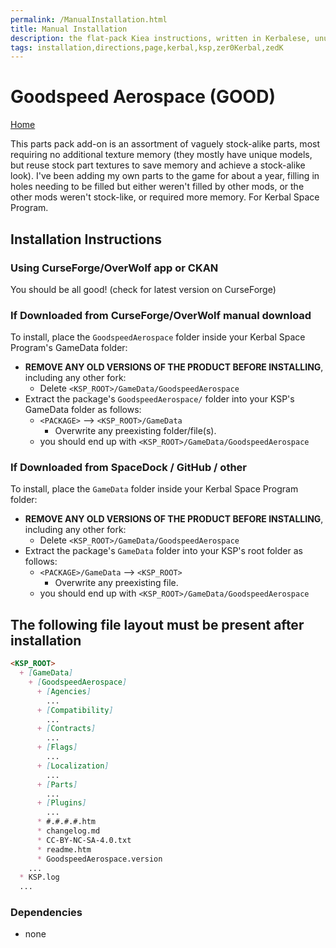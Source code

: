 ```yaml
---
permalink: /ManualInstallation.html
title: Manual Installation
description: the flat-pack Kiea instructions, written in Kerbalese, unusally present
tags: installation,directions,page,kerbal,ksp,zer0Kerbal,zedK
---
```


<!-- ManualInstallation.md v1.1.7.0
Goodspeed Aerospace (GOOD)
created: 01 Oct 2019
updated: 18 Apr 2022 -->

<!-- based upon work by Lisias -->

# Goodspeed Aerospace (GOOD)

[Home](./index.md)

This parts pack add-on is an assortment of vaguely stock-alike parts, most requiring no additional texture memory (they mostly have unique models, but reuse stock part textures to save memory and achieve a stock-alike look). I've been adding my own parts to the game for about a year, filling in holes needing to be filled but either weren't filled by other mods, or the other mods weren't stock-like, or required more memory. For Kerbal Space Program.

## Installation Instructions

### Using CurseForge/OverWolf app or CKAN

You should be all good! (check for latest version on CurseForge)

### If Downloaded from CurseForge/OverWolf manual download

To install, place the `GoodspeedAerospace` folder inside your Kerbal Space Program's GameData folder:

* **REMOVE ANY OLD VERSIONS OF THE PRODUCT BEFORE INSTALLING**, including any other fork:
  * Delete `<KSP_ROOT>/GameData/GoodspeedAerospace`
* Extract the package's `GoodspeedAerospace/` folder into your KSP's GameData folder as follows:
  * `<PACKAGE>` --> `<KSP_ROOT>/GameData`
    * Overwrite any preexisting folder/file(s).
  * you should end up with `<KSP_ROOT>/GameData/GoodspeedAerospace`

### If Downloaded from SpaceDock / GitHub / other

To install, place the `GameData` folder inside your Kerbal Space Program folder:

* **REMOVE ANY OLD VERSIONS OF THE PRODUCT BEFORE INSTALLING**, including any other fork:
  * Delete `<KSP_ROOT>/GameData/GoodspeedAerospace`
* Extract the package's `GameData` folder into your KSP's root folder as follows:
  * `<PACKAGE>/GameData` --> `<KSP_ROOT>`
    * Overwrite any preexisting file.
  * you should end up with `<KSP_ROOT>/GameData/GoodspeedAerospace`

## The following file layout must be present after installation

```markdown
<KSP_ROOT>
  + [GameData]
    + [GoodspeedAerospace]
      + [Agencies]
        ...
      + [Compatibility]
        ...
      + [Contracts]
        ...
      + [Flags]
        ...
      + [Localization]
        ...
      + [Parts]
        ...
      + [Plugins]
        ...
      * #.#.#.#.htm
      * changelog.md
      * CC-BY-NC-SA-4.0.txt
      * readme.htm
      * GoodspeedAerospace.version
    ...
  * KSP.log
  ...
```

### Dependencies

* none
